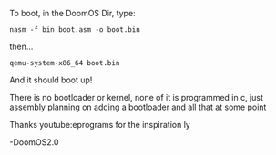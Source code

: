 To boot, in the DoomOS Dir, type:
```
nasm -f bin boot.asm -o boot.bin
```
then...
```
qemu-system-x86_64 boot.bin
```
And it should boot up!


There is no bootloader or kernel, none of it is programmed in c, just assembly
planning on adding a bootloader and all that at some point

Thanks youtube:eprograms for the inspiration ly

-DoomOS2.0
